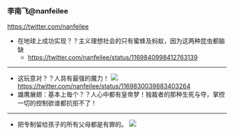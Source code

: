 ### 李南飞@nanfeilee
https://twitter.com/nanfeilee
- 在地球上成功实现？？主义理想社会的只有蜜蜂及蚂蚁，因为这两种昆虫都脑缺
  - https://twitter.com/nanfeilee/status/1169840998412763139
---
- 这玩意对？？人具有最强的魔力！
![](https://pbs.twimg.com/media/EDwSNYpU4AI-Aer?format=jpg)
https://twitter.com/nanfeilee/status/1169830039883403264
- 雄鹰展翅：基本上毎个？？人心中都有皇帝梦！独裁者的那种生死与夺，掌控一切的控制欲谁都抗拒不了！
---
- 把专制留给孩子的所有父母都是有罪的。
![](https://pbs.twimg.com/media/EDvmGVXUYAAkINe?format=jpg)